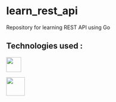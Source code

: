 # learn_rest_api
Repository for learning REST API using Go

## Technologies used :

<a href="https://golang.org/"><img height="40" src="https://golang.org/lib/godoc/images/go-logo-blue.svg"></a>

<a href="https://echo.labstack.com"><img height="50" src="https://cdn.labstack.com/images/echo-logo.svg"></a>
